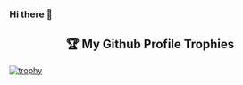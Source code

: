 ### Hi there 👋

<h2 align="center"> 🏆 My Github Profile Trophies</h2>

[![trophy](https://github-profile-trophy.vercel.app/?username=shanky-ced&theme=dracula&no-bg=true&margin-w=20)](https://github.com/shanky-ced)

